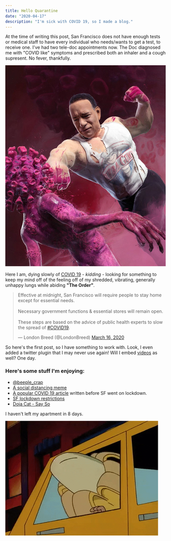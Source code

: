 ```yaml
---
title: Hello Quarantine
date: "2020-04-17"
description: "I'm sick with COVID 19, so I made a blog."
---
```


At the time of writing this post, San Francisco does not have enough tests or medical staff to have every individual who needs/wants to get a test, to receive one. I've had two tele-doc appointments now. The Doc diagnosed me with "COVID like" symptoms and prescribed both an inhaler and a cough supresent. No fever, thankfully.

![tom hanks punches the coronavisu](./tom-hanks-covid.jpg)

Here I am, dying slowly of [COVID 19](https://www.google.com/search?client=firefox-b-1-d&sxsrf=ALeKk02siRXkMdtYZpdwAUZYsPjy1t6F5Q%3A1584495405295&ei=LXtxXpfUEdOU-gSO2KHwDQ&q=covid+19+2020&oq=covid+19+2020&gs_l=psy-ab.3..0i324l3j0i8i30.3445.7121..7305...1.0..0.298.1713.2j2j5......0....1..gws-wiz.......35i39j0i131i10j0i10.h1oKC_qTeDY&ved=0ahUKEwjXnp-u8aLoAhVTip4KHQ5sCN4Q4dUDCAo&uact=5) - _kidding_ - looking for something to keep my mind off of the feeling off of my shredded, vibrating, generally unhappy lungs while abiding **"The Order"**.

<blockquote class="twitter-tweet"><p lang="en" dir="ltr">Effective at midnight, San Francisco will require people to stay home except for essential needs. <br><br>Necessary government functions &amp; essential stores will remain open.<br><br>These steps are based on the advice of public health experts to slow the spread of <a href="https://twitter.com/hashtag/COVID19?src=hash&amp;ref_src=twsrc%5Etfw">#COVID19</a>.</p>&mdash; London Breed (@LondonBreed) <a href="https://twitter.com/LondonBreed/status/1239626809865416704?ref_src=twsrc%5Etfw">March 16, 2020</a></blockquote> <script async src="https://platform.twitter.com/widgets.js" charset="utf-8"></script>

So here's the first post, so I have something to work with. Look, I even added a twitter plugin that I may never use again! Will I embed [videos](https://www.youtube.com/watch?v=X2kPLQEFR6Y) as well? One day.

### Here's some stuff I'm enjoying:

- [@beeple_crap](https://www.instagram.com/p/B9qJr-ygqfL/)
- [A social distancing meme](https://twitter.com/SwiftOnSecurity/status/1240067056646664193)
- [A popular COVID 19 article](https://medium.com/@tomaspueyo/coronavirus-act-today-or-people-will-die-f4d3d9cd99ca) written before SF went on lockdown.
- [SF lockdown restrictions](https://sf.gov/stay-home-except-essential-needs)
- [Doja Cat - Say So](https://open.spotify.com/track/3Dv1eDb0MEgF93GpLXlucZ?si=gh5OilTnStqeFwzB_XSLPA)

I haven't left my apartment in 8 days.

![Hey Arnold in a banana outfit](./hey-arnold-banana.gif)
